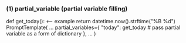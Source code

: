 ### (1) partial_variable (partial variable filling)  
def get_today(): <-- example
    return datetime.now().strftime("%B %d")
PromptTemplate( ...
    partial_variables={
        "today": get_today  # pass partial variable as a form of dictionary
    }, 
    ... )

